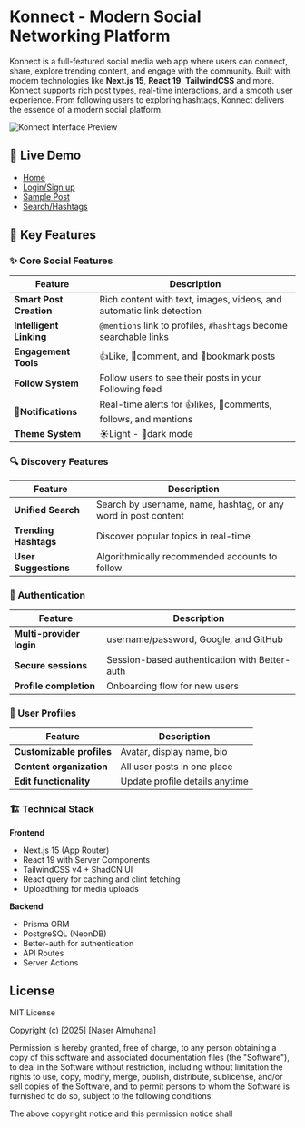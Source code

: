 # Konnect - Modern Social Networking Platform

Konnect is a full-featured social media web app where users can connect, share, explore trending content, and engage with the community. Built with modern technologies like **Next.js 15**, **React 19**, **TailwindCSS** and more. Konnect supports rich post types, real-time interactions, and a smooth user experience. From following users to exploring hashtags, Konnect delivers the essence of a modern social platform.

![Konnect Interface Preview](/public/images/screenshot.png)

## 🌟 Live Demo

- [Home](https://konnect-gules.vercel.app/)
- [Login/Sign up](https://konnect-gules.vercel.app/login)
- [Sample Post](https://konnect-gules.vercel.app/posts/cm98l55b00004cs8cyksv10sv)
- [Search/Hashtags](https://konnect-gules.vercel.app/hashtag/chillvibes)

## 🌟 Key Features

### ✨ Core Social Features

| Feature                 | Description                                                          |
| ----------------------- | -------------------------------------------------------------------- |
| **Smart Post Creation** | Rich content with text, images, videos, and automatic link detection |
| **Intelligent Linking** | `@mentions` link to profiles, `#hashtags` become searchable links    |
| **Engagement Tools**    | 👍Like, 💬comment, and 🔖bookmark posts                              |
| **Follow System**       | Follow users to see their posts in your Following feed               |
| **🔔Notifications**     | Real-time alerts for 👍likes, 💬comments, follows, and mentions      |
| **Theme System**        | ☀️Light - 🌚dark mode                                                |

### 🔍 Discovery Features

| Feature               | Description                                                    |
| --------------------- | -------------------------------------------------------------- |
| **Unified Search**    | Search by username, name, hashtag, or any word in post content |
| **Trending Hashtags** | Discover popular topics in real-time                           |
| **User Suggestions**  | Algorithmically recommended accounts to follow                 |

### 🔐 Authentication

| Feature                  | Description                                   |
| ------------------------ | --------------------------------------------- |
| **Multi-provider login** | username/password, Google, and GitHub         |
| **Secure sessions**      | Session-based authentication with Better-auth |
| **Profile completion**   | Onboarding flow for new users                 |

### 🏡 User Profiles

| Feature                   | Description                    |
| ------------------------- | ------------------------------ |
| **Customizable profiles** | Avatar, display name, bio      |
| **Content organization**  | All user posts in one place    |
| **Edit functionality**    | Update profile details anytime |

### 🏗️ Technical Stack

**Frontend**

- Next.js 15 (App Router)
- React 19 with Server Components
- TailwindCSS v4 + ShadCN UI
- React query for caching and clint fetching
- Uploadthing for media uploads

**Backend**

- Prisma ORM
- PostgreSQL (NeonDB)
- Better-auth for authentication
- API Routes
- Server Actions

## License

MIT License

Copyright (c) [2025] [Naser Almuhana]

Permission is hereby granted, free of charge, to any person obtaining a copy
of this software and associated documentation files (the "Software"), to deal
in the Software without restriction, including without limitation the rights
to use, copy, modify, merge, publish, distribute, sublicense, and/or sell
copies of the Software, and to permit persons to whom the Software is
furnished to do so, subject to the following conditions:

The above copyright notice and this permission notice shall
